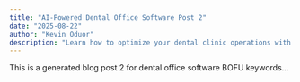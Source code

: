 ```yaml
---
title: "AI-Powered Dental Office Software Post 2"
date: "2025-08-22"
author: "Kevin Oduor"
description: "Learn how to optimize your dental clinic operations with software and AI tools."
---
```

This is a generated blog post 2 for dental office software BOFU keywords...
